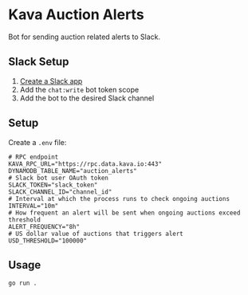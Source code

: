 # Kava Auction Alerts

Bot for sending auction related alerts to Slack.

## Slack Setup

1. [Create a Slack app](https://api.slack.com/apps/new)
2. Add the `chat:write` bot token scope
3. Add the bot to the desired Slack channel

## Setup

Create a `.env` file:

```
# RPC endpoint
KAVA_RPC_URL="https://rpc.data.kava.io:443"
DYNAMODB_TABLE_NAME="auction_alerts"
# Slack bot user OAuth token
SLACK_TOKEN="slack_token"
SLACK_CHANNEL_ID="channel_id"
# Interval at which the process runs to check ongoing auctions
INTERVAL="10m"
# How frequent an alert will be sent when ongoing auctions exceed threshold
ALERT_FREQUENCY="8h"
# US dollar value of auctions that triggers alert
USD_THRESHOLD="100000"
```

## Usage

```
go run .
```
